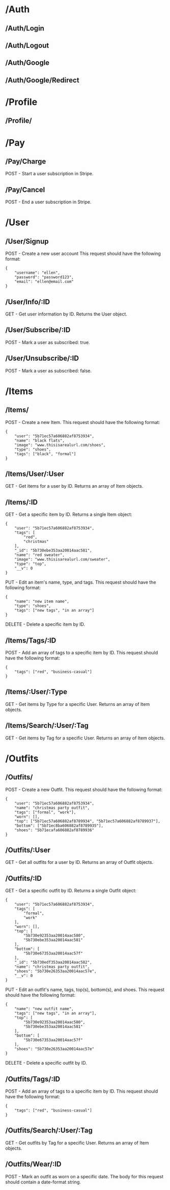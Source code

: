 # /Auth
## /Auth/Login
## /Auth/Logout
## /Auth/Google
## /Auth/Google/Redirect

# /Profile
## /Profile/

# /Pay
## /Pay/Charge
POST - Start a user subscription in Stripe.
## /Pay/Cancel
POST - End a user subscription in Stripe.

# /User
## /User/Signup
POST - Create a new user account
This request should have the following format:
```
{
    "username": "ellen",
    "password": "password123",
    "email": "ellen@email.com"
}
```
## /User/Info/:ID
GET - Get user information by ID. Returns the User object.
## /User/Subscribe/:ID
POST - Mark a user as subscribed: true.
## /User/Unsubscribe/:ID
POST - Mark a user as subscribed: false.

# /Items
## /Items/
POST - Create a new Item.
This request should have the following format:
```
{
	"user": "5b71ec57a606882af8753934",
    "name": "black flats",
	"image": "www.thisisarealurl.com/shoes",
	"type": "shoes",
	"tags": ["black", "formal"]
}
```
## /Items/User/:User
GET - Get items for a user by ID. Returns an array of Item objects.
## /Items/:ID
GET - Get a specific item by ID. Returns a single Item object:
```
{
    "user": "5b71ec57a606882af8753934",
    "tags": [
        "red",
        "christmas"
    ],
    "_id": "5b730ebe353aa20014aac581",
    "name": "red sweater",
    "image": "www.thisisarealurl.com/sweater",
    "type": "top",
    "__v": 0
}
```
PUT - Edit an item's name, type, and tags.
This request should have the following format:
```
{
    "name": "new item name",
    "type": "shoes",
    "tags": ["new tags", "in an array"]
}
```
DELETE - Delete a specific item by ID.
## /Items/Tags/:ID
POST - Add an array of tags to a specific item by ID.
This request should have the following format:
```
{
	"tags": ["red", "business-casual"]
}
```
## /Items/:User/:Type
GET - Get items by Type for a specific User. Returns an array of Item objects.
## /Items/Search/:User/:Tag
GET - Get items by Tag for a specific User. Returns an array of Item objects.

# /Outfits
## /Outfits/
POST - Create a new Outfit.
This request should have the following format:
```
{
	"user": "5b71ec57a606882af8753934",
    "name": "christmas party outfit",
	"tags": ["formal", "work"],
	"worn": [],
	"top": ["5b71ec57a606882af8789934", "5b71ec57a606882af8789937"],
	"bottom": ["5b71ec8ba606882af8789935"],
	"shoes": "5b71ecafa606882af8789936"
}
```
## /Outfits/:User
GET - Get all outfits for a user by ID. Returns an array of Outfit objects.
## /Outfits/:ID
GET - Get a specific outfit by ID. Returns a single Outfit object:
```
{
    "user": "5b71ec57a606882af8753934",
    "tags": [
        "formal",
        "work"
    ],
    "worn": [],
    "top": [
        "5b730e92353aa20014aac580",
        "5b730ebe353aa20014aac581"
    ],
    "bottom": [
        "5b730e67353aa20014aac57f"
    ],
    "_id": "5b730edf353aa20014aac582",
    "name": "christmas party outfit",
    "shoes": "5b730e26353aa20014aac57e",
    "__v": 0
}
```
PUT - Edit an outfit's name, tags, top(s), bottom(s), and shoes.
This request should have the following format:
```
{
    "name": "new outfit name",
    "tags": ["new tags", "in an array"],
    "top": [
        "5b730e92353aa20014aac580",
        "5b730ebe353aa20014aac581"
    ],
    "bottom": [
        "5b730e67353aa20014aac57f"
    ],
    "shoes": "5b730e26353aa20014aac57e"
}
```
DELETE - Delete a specific outfit by ID.
## /Outfits/Tags/:ID
POST - Add an array of tags to a specific item by ID.
This request should have the following format:
```
{
	"tags": ["red", "business-casual"]
}
```
## /Outfits/Search/:User/:Tag
GET - Get outfits by Tag for a specific User. Returns an array of Item objects.
## /Outfits/Wear/:ID
POST - Mark an outfit as worn on a specific date.
The body for this request should contain a date-format string.
